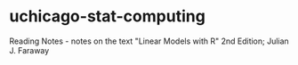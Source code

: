 # uchicago-stat-computing

Reading Notes - notes on the text "Linear Models with R" 2nd Edition; Julian J. Faraway

